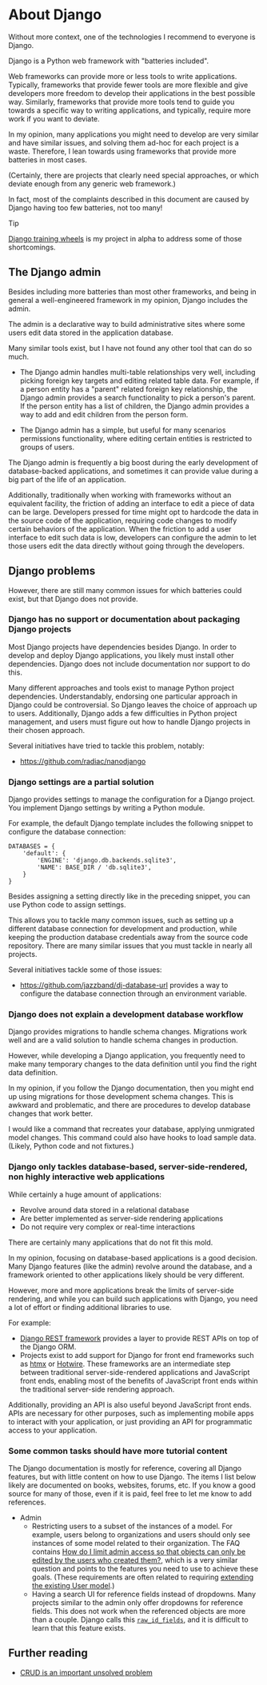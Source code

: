 # About Django

Without more context, one of the technologies I recommend to everyone is Django.

Django is a Python web framework with "batteries included".

Web frameworks can provide more or less tools to write applications.
Typically, frameworks that provide fewer tools are more flexible and give developers more freedom to develop their applications in the best possible way.
Similarly, frameworks that provide more tools tend to guide you towards a specific way to writing applications, and typically, require more work if you want to deviate.

In my opinion, many applications you might need to develop are very similar and have similar issues, and solving them ad-hoc for each project is a waste.
Therefore, I lean towards using frameworks that provide more batteries in most cases.

(Certainly, there are projects that clearly need special approaches, or which deviate enough from any generic web framework.)

In fact, most of the complaints described in this document are caused by Django having too few batteries, not too many!

> [!TIP]
> [Django training wheels](https://github.com/alexpdp7/django-tws) is my project in alpha to address some of those shortcomings.

## The Django admin

Besides including more batteries than most other frameworks, and being in general a well-engineered framework in my opinion, Django includes the admin.

The admin is a declarative way to build administrative sites where some users edit data stored in the application database.

Many similar tools exist, but I have not found any other tool that can do so much.

* The Django admin handles multi-table relationships very well, including picking foreign key targets and editing related table data.
  For example, if a person entity has a "parent" related foreign key relationship, the Django admin provides a search functionality to pick a person's parent.
  If the person entity has a list of children, the Django admin provides a way to add and edit children from the person form.

* The Django admin has a simple, but useful for many scenarios permissions functionality, where editing certain entities is restricted to groups of users.

The Django admin is frequently a big boost during the early development of database-backed applications, and sometimes it can provide value during a big part of the life of an application.

Additionally, traditionally when working with frameworks without an equivalent facility, the friction of adding an interface to edit a piece of data can be large.
Developers pressed for time might opt to hardcode the data in the source code of the application, requiring code changes to modify certain behaviors of the application.
When the friction to add a user interface to edit such data is low, developers can configure the admin to let those users edit the data directly without going through the developers.

## Django problems

However, there are still many common issues for which batteries could exist, but that Django does not provide.

### Django has no support or documentation about packaging Django projects

Most Django projects have dependencies besides Django.
In order to develop and deploy Django applications, you likely must install other dependencies.
Django does not include documentation nor support to do this.

Many different approaches and tools exist to manage Python project dependencies.
Understandably, endorsing one particular approach in Django could be controversial.
So Django leaves the choice of approach up to users.
Additionally, Django adds a few difficulties in Python project management, and users must figure out how to handle Django projects in their chosen approach.

Several initiatives have tried to tackle this problem, notably:

* https://github.com/radiac/nanodjango

### Django settings are a partial solution

Django provides settings to manage the configuration for a Django project.
You implement Django settings by writing a Python module.

For example, the default Django template includes the following snippet to configure the database connection:

```
DATABASES = {
    'default': {
        'ENGINE': 'django.db.backends.sqlite3',
        'NAME': BASE_DIR / 'db.sqlite3',
    }
}
```

Besides assigning a setting directly like in the preceding snippet, you can use Python code to assign settings.

This allows you to tackle many common issues, such as setting up a different database connection for development and production, while keeping the production database credentials away from the source code repository.
There are many similar issues that you must tackle in nearly all projects.

Several initiatives tackle some of those issues:

* https://github.com/jazzband/dj-database-url provides a way to configure the database connection through an environment variable.

### Django does not explain a development database workflow

Django provides migrations to handle schema changes.
Migrations work well and are a valid solution to handle schema changes in production.

However, while developing a Django application, you frequently need to make many temporary changes to the data definition until you find the right data definition.

In my opinion, if you follow the Django documentation, then you might end up using migrations for those development schema changes.
This is awkward and problematic, and there are procedures to develop database changes that work better.

I would like a command that recreates your database, applying unmigrated model changes.
This command could also have hooks to load sample data.
(Likely, Python code and not fixtures.)

### Django only tackles database-based, server-side-rendered, non highly interactive web applications

While certainly a huge amount of applications:

* Revolve around data stored in a relational database
* Are better implemented as server-side rendering applications
* Do not require very complex or real-time interactions

There are certainly many applications that do not fit this mold.

In my opinion, focusing on database-based applications is a good decision.
Many Django features (like the admin) revolve around the database, and a framework oriented to other applications likely should be very different.

However, more and more applications break the limits of server-side rendering, and while you can build such applications with Django, you need a lot of effort or finding additional libraries to use.

For example:

* [Django REST framework](https://www.django-rest-framework.org/) provides a layer to provide REST APIs on top of the Django ORM.
* Projects exist to add support for Django for front end frameworks such as [htmx](https://htmx.org/) or [Hotwire](https://hotwired.dev/).
  These frameworks are an intermediate step between traditional server-side-rendered applications and JavaScript front ends, enabling most of the benefits of JavaScript front ends within the traditional server-side rendering approach.

Additionally, providing an API is also useful beyond JavaScript front ends.
APIs are necessary for other purposes, such as implementing mobile apps to interact with your application, or just providing an API for programmatic access to your application.

### Some common tasks should have more tutorial content

The Django documentation is mostly for reference, covering all Django features, but with little content on how to use Django.
The items I list below likely are documented on books, websites, forums, etc.
If you know a good source for many of those, even if it is paid, feel free to let me know to add references.

* Admin
  * Restricting users to a subset of the instances of a model.
    For example, users belong to organizations and users should only see instances of some model related to their organization.
    The FAQ contains [How do I limit admin access so that objects can only be edited by the users who created them?](https://docs.djangoproject.com/en/5.1/faq/admin/#how-do-i-limit-admin-access-so-that-objects-can-only-be-edited-by-the-users-who-created-them), which is a very similar question and points to the features you need to use to achieve these goals.
    (These requirements are often related to requiring [extending the existing User model](https://docs.djangoproject.com/en/5.1/topics/auth/customizing/#extending-the-existing-user-model).)
  * Having a search UI for reference fields instead of dropdowns.
    Many projects similar to the admin only offer dropdowns for reference fields.
    This does not work when the referenced objects are more than a couple.
    Django calls this [`raw_id_fields`](https://docs.djangoproject.com/en/5.1/ref/contrib/admin/#django.contrib.admin.ModelAdmin.raw_id_fields), and it is difficult to learn that this feature exists.

## Further reading

* [CRUD is an important unsolved problem](../crud_is_an_important_unsolved_problem.md)
